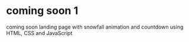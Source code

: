 # coming soon 1
 coming soon landing page with snowfall animation and countdown using HTML, CSS and JavaScript
